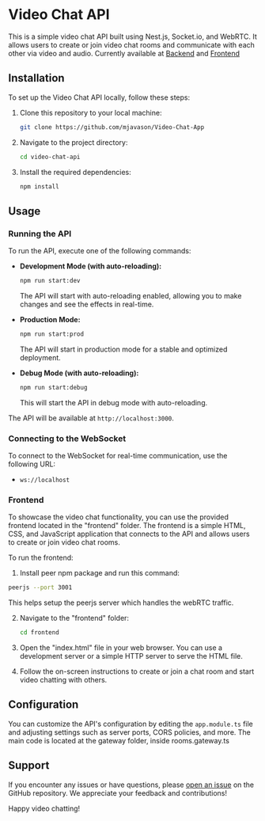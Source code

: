# Video Chat API

This is a simple video chat API built using Nest.js, Socket.io, and WebRTC. It allows users to create or join video chat rooms and communicate with each other via video and audio. Currently available at [Backend](https://video-chat-api-duql.onrender.com) and [Frontend](https://video-chat-frontend-36cb.onrender.com)

## Installation

To set up the Video Chat API locally, follow these steps:

1. Clone this repository to your local machine:

   ```bash
   git clone https://github.com/mjavason/Video-Chat-App
   ```

2. Navigate to the project directory:

   ```bash
   cd video-chat-api
   ```

3. Install the required dependencies:

   ```bash
   npm install
   ```

## Usage

### Running the API

To run the API, execute one of the following commands:

- **Development Mode (with auto-reloading):**

  ```bash
  npm run start:dev
  ```

  The API will start with auto-reloading enabled, allowing you to make changes and see the effects in real-time.

- **Production Mode:**

  ```bash
  npm run start:prod
  ```

  The API will start in production mode for a stable and optimized deployment.

- **Debug Mode (with auto-reloading):**

  ```bash
  npm run start:debug
  ```

  This will start the API in debug mode with auto-reloading.

The API will be available at `http://localhost:3000`.

### Connecting to the WebSocket

To connect to the WebSocket for real-time communication, use the following URL:

- `ws://localhost`

### Frontend

To showcase the video chat functionality, you can use the provided frontend located in the "frontend" folder. The frontend is a simple HTML, CSS, and JavaScript application that connects to the API and allows users to create or join video chat rooms.

To run the frontend:

1. Install peer npm package and run this command:

```bash
peerjs --port 3001
```

This helps setup the peerjs server which handles the webRTC traffic.

2. Navigate to the "frontend" folder:

   ```bash
   cd frontend
   ```

3. Open the "index.html" file in your web browser. You can use a development server or a simple HTTP server to serve the HTML file.

4. Follow the on-screen instructions to create or join a chat room and start video chatting with others.

## Configuration

You can customize the API's configuration by editing the `app.module.ts` file and adjusting settings such as server ports, CORS policies, and more. The main code is located at the gateway folder, inside rooms.gateway.ts

## Support

If you encounter any issues or have questions, please [open an issue](https://github.com/mjavason/Video-Chat-App/issues) on the GitHub repository. We appreciate your feedback and contributions!

Happy video chatting!
